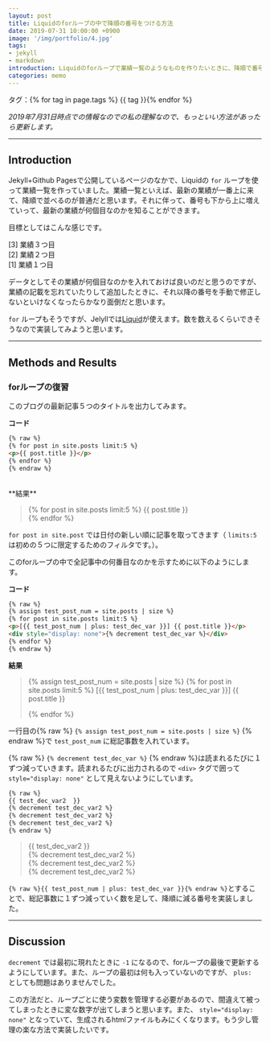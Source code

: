 ```yaml
---
layout: post
title: Liquidのforループの中で降順の番号をつける方法
date: 2019-07-31 10:00:00 +0900
image: '/img/portfolio/4.jpg'
tags:
- jekyll
- markdown
introduction: Liquidのforループで業績一覧のようなものを作りたいときに、降順で番号をつけたかったのでそのメモ
categories: memo
---
```


タグ：{% for tag in page.tags %} {{ tag }}{% endfor %}

*2019年7月31日時点での情報なのでの私の理解なので、もっといい方法があったら更新します。*

---

## Introduction

Jekyll+Github Pagesで公開しているページのなかで、Liquidの `for` ループを使って業績一覧を作っていました。業績一覧といえば、最新の業績が一番上に来て、降順で並べるのが普通だと思います。それに伴って、番号も下から上に増えていって、最新の業績が何個目なのかを知ることができます。

目標としてはこんな感じです。

[3] 業績３つ目  
[2] 業績２つ目  
[1] 業績１つ目  

データとしてその業績が何個目なのかを入れておけば良いのだと思うのですが、業績の記載を忘れていたりして追加したときに、それ以降の番号を手動で修正しないといけなくなったらかなり面倒だと思います。

`for` ループもそうですが、Jelyllでは[Liquid](https://shopify.github.io/liquid/)が使えます。数を数えるくらいできそうなので実装してみようと思います。

---

## Methods and Results

### forループの復習

このブログの最新記事５つのタイトルを出力してみます。

**コード**

```html
{% raw %}
{% for post in site.posts limit:5 %}
<p>{{ post.title }}</p>
{% endfor %}
{% endraw %}
```

<br>
**結果**

> {% for post in site.posts limit:5 %}
> {{ post.title }}  
> {% endfor %}

`for post in site.post` では日付の新しい順に記事を取ってきます（ `limits:5` は初めの５つに限定するためのフィルタです。）。

このforループの中で全記事中の何番目なのかを示すために以下のようにします。

**コード**
```html
{% raw %}
{% assign test_post_num = site.posts | size %}
{% for post in site.posts limit:5 %}
<p>[{{ test_post_num | plus: test_dec_var }}] {{ post.title }}</p>
<div style="display: none">{% decrement test_dec_var %}</div>
{% endfor %}
{% endraw %}
```

**結果**

> {% assign test_post_num = site.posts | size %}
> {% for post in site.posts limit:5 %}
> [{{ test_post_num | plus: test_dec_var }}] {{ post.title }}
> <div style="display: none">{% decrement test_dec_var %}</div>
> {% endfor %}

一行目の{% raw %} `{% assign test_post_num = site.posts | size %}` {% endraw %}で `test_post_num` に総記事数を入れています。

{% raw %} `{% decrement test_dec_var %}` {% endraw %}は読まれるたびに１ずつ減っていきます。読まれるたびに出力されるので `<div>` タグで囲って `style="display: none"` として見えないようにしています。

```html
{% raw %}
{{ test_dec_var2  }}
{% decrement test_dec_var2 %}
{% decrement test_dec_var2 %}
{% decrement test_dec_var2 %}
{% endraw %}
```
> {{ test_dec_var2  }}  
> {% decrement test_dec_var2 %}  
> {% decrement test_dec_var2 %}  
> {% decrement test_dec_var2 %}  

`{% raw %}{{ test_post_num | plus: test_dec_var }}{% endraw %}`とすることで、総記事数に１ずつ減っていく数を足して、降順に減る番号を実装しました。

<hr>

## Discussion

`decrement` では最初に現れたときに `-1` になるので、forループの最後で更新するようにしています。また、ループの最初は何も入っていないのですが、 `plus: ` としても問題はありませんでした。

この方法だと、ループごとに使う変数を管理する必要があるので、間違えて被ってしまったときに変な数字が出てしまうと思います。また、 `style="display: none"` となっていて、生成されるhtmlファイルもみにくくなります。もう少し管理の楽な方法で実装したいです。
